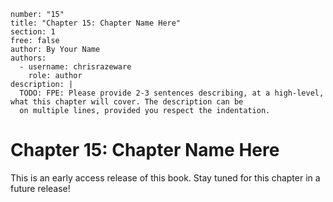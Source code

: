 ```metadata
number: "15"
title: "Chapter 15: Chapter Name Here"
section: 1
free: false
author: By Your Name
authors:
  - username: chrisrazeware
    role: author
description: |
  TODO: FPE: Please provide 2-3 sentences describing, at a high-level, what this chapter will cover. The description can be
  on multiple lines, provided you respect the indentation.
```

# Chapter 15: Chapter Name Here

This is an early access release of this book. Stay tuned for this chapter in a future release!